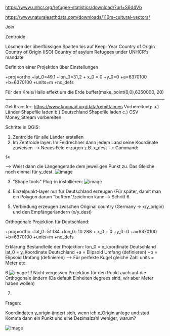 https://www.unhcr.org/refugee-statistics/download/?url=S6d4Vb

https://www.naturalearthdata.com/downloads/110m-cultural-vectors/

Join

Zentroide

Löschen der überflüssigen Spalten bis auf 
Keep:
Year
Country of Origin 
Country of Origin (ISO) 
Country of asylum 
Refugees under UNHCR's mandate


Definiton einer Projektion über Einstellungen 

+proj=ortho +lat_0=49.1 +lon_0=31,2 + x_0 = 0 +y_0=0 +a=6370100 +b=6370100 +units=m +no_defs 


Für den Kreis/Hailo effekt um die Erde
buffer(make_point(0,0),6350000, 20)





____

Geldtransfer:
https://www.knomad.org/data/remittances
Vorbereitung:
a.) Länder Shapefile laden
b.) Deutschland Shapefile laden
c.) CSV Money_Stream vorbereiten

Schritte in QGIS:

1. Zentroide für alle Länder erstellen
2. Im Zentroide layer: Im Feldrechner dann jedem Land seine Koordinate zuweisen --> Neues Feld erzugen z.B. x_dest --> Command: 
 ```
$x
 ```
--> Weist dann die Längengerade dem jeweiligen Punkt zu. 
Das Gleiche noch einmal für y_dest.
![image](https://github.com/NDautel/DTM/assets/84902755/f6db3fc6-20b7-4284-a5d9-e763a401d847)

3. "Shape tools" Plug-in installieren: 
![image](https://github.com/NDautel/DTM/assets/84902755/4d096e8f-fa9a-4210-b308-5bc55a61f6de)

4. Einzelpunkt-layer nur für Deutschland erzeugen (Für später, damit man ein Polygon darum "buffern"/zeichnen kann--> Schritt 6.
5. Verbindung erzeugen zwischen Original country (Germany -> x/y_origin) und den Empfängerländern (x/y_dest)

Orthogonale Projektion für Deutschland:

+proj=ortho +lat_0=51.134 +lon_0=10.288 + x_0 = 0 +y_0=0 +a=6370100 +b=6370100 +units=m +no_defs 

Erklärung Bestandteile der Projektion:
lon_0 = x_koordinate Deutschland
lat_0 = y_Koordinate Deutschland
+a    = Elipsoid Umfang (definieren)
+b    = Elipsoid Umfang (definieren)
--> Für perfekte Kugel gleiche Zahl
units = Meter etc.

6.![image](https://github.com/NDautel/DTM/assets/84902755/548cc102-9941-470f-8c48-47813c40e8f5)
!!! Nicht vergessen Projektion für den Punkt auch auf die Orthogonale ändern (Da default Einheiten degrees sind, wir aber Meter haben wollen) 

7. 



Fragen: 

Koordindaten y_origin ändert sich, wenn ich x_Origin anlege und statt Komma dann ein Punkt und eine Dezimalzahl weniger, warum?

![image](https://github.com/NDautel/DTM/assets/84902755/aaa097f2-02f7-4f96-b73c-ae4a0b013e88)

